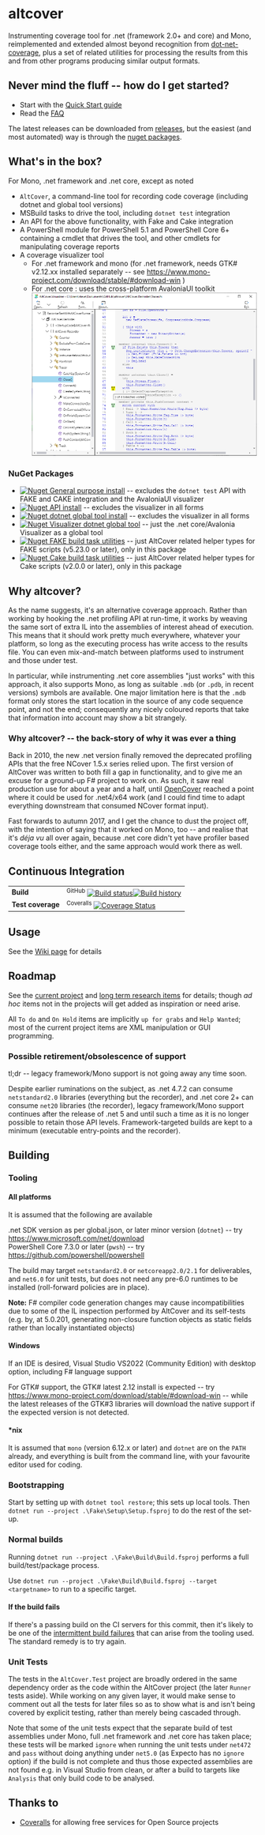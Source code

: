 # altcover
Instrumenting coverage tool for .net (framework 2.0+  and core) and Mono, reimplemented and extended almost beyond recognition from [dot-net-coverage](https://github.com/SteveGilham/dot-net-coverage), plus a set of related utilities for processing the results from this and from other programs producing similar output formats.

## Never mind the fluff -- how do I get started?

* Start with the [Quick Start guide](https://github.com/SteveGilham/altcover/wiki/QuickStart-Guide)
* Read the [FAQ](https://github.com/SteveGilham/altcover/wiki/FAQ)

The latest releases can be downloaded from [releases](https://github.com/SteveGilham/altcover/releases), but the easiest (and most automated) way is through the [nuget packages](#nuget-packages).

## What's in the box?

For Mono, .net framework and .net core, except as noted

* `AltCover`, a command-line tool for recording code coverage (including dotnet and global tool versions)
* MSBuild tasks to drive the tool, including `dotnet test` integration
* An API for the above functionality, with Fake and Cake integration
* A PowerShell module for PowerShell 5.1 and PowerShell Core 6+ containing a cmdlet that drives the tool, and other cmdlets for manipulating coverage reports
* A coverage visualizer tool 
  * For .net framework and mono (for .net framework, needs GTK# v2.12.xx installed separately -- see https://www.mono-project.com/download/stable/#download-win )
  * For .net core : uses the cross-platform AvaloniaUI toolkit
  ![Visualizer screenshot](https://github.com/SteveGilham/altcover/raw/master/AltCover.Visualizer/Screenshot-Avalonia.png)
    
### NuGet Packages
* [![Nuget](https://buildstats.info/nuget/AltCover) General purpose install](https://www.nuget.org/packages/AltCover) -- excludes the `dotnet test` API with FAKE and CAKE integration and the AvaloniaUI visualizer
* [![Nuget](https://buildstats.info/nuget/altcover.api) API install](https://www.nuget.org/packages/AltCover.api) -- excludes the visualizer in all forms
* [![Nuget](https://buildstats.info/nuget/altcover.global) dotnet global tool install](https://www.nuget.org/packages/AltCover.global) -- excludes the visualizer in all forms
* [![Nuget](https://buildstats.info/nuget/altcover.visualizer) Visualizer dotnet global tool](https://www.nuget.org/packages/AltCover.visualizer) -- just the .net core/Avalonia Visualizer as a global tool
* [![Nuget](https://buildstats.info/nuget/altcover.fake) FAKE build task utilities](https://www.nuget.org/packages/AltCover.Fake) -- just AltCover related helper types for FAKE scripts (v5.23.0 or later), only in this package
* [![Nuget](https://buildstats.info/nuget/altcover.cake) Cake build task utilities](https://www.nuget.org/packages/AltCover.Cake) -- just AltCover related helper types for Cake scripts (v2.0.0 or later), only in this package

## Why altcover?
As the name suggests, it's an alternative coverage approach.  Rather than working by hooking the .net profiling API at run-time, it works by weaving the same sort of extra IL into the assemblies of interest ahead of execution.  This means that it should work pretty much everywhere, whatever your platform, so long as the executing process has write access to the results file.  You can even mix-and-match between platforms used to instrument and those under test.

In particular, while instrumenting .net core assemblies "just works" with this approach, it also supports Mono, as long as suitable `.mdb` (or `.pdb`, in recent versions) symbols are available.  One major limitation here is that the `.mdb` format only stores the start location in the source of any code sequence point, and not the end; consequently any nicely coloured reports that take that information into account may show a bit strangely.  

### Why altcover? -- the back-story of why it was ever a thing

Back in 2010, the new .net version finally removed the deprecated profiling APIs that the free NCover 1.5.x series relied upon.  The first version of AltCover was written to both fill a gap in functionality, and to give me an excuse for a ground-up F# project to work on.  As such, it saw real production use for about a year and a half, until [OpenCover](https://github.com/OpenCover/opencover) reached a point where it could be used for .net4/x64 work (and I could find time to adapt everything downstream that consumed NCover format input).

Fast forwards to autumn 2017, and I get the chance to dust the project off, with the intention of saying that it worked on Mono, too -- and realise that it's _déja vu_ all over again, because .net core didn't yet have profiler based coverage tools either, and the same approach would work there as well.

## Continuous Integration

| | | 
| --- | --- | 
| **Build** | <sup>GitHub</sup> [![Build status](https://github.com/SteveGilham/altcover/workflows/CI/badge.svg)](https://github.com/SteveGilham/altcover/actions?query=workflow%3ACI)[![Build history](https://buildstats.info/github/chart/SteveGilham/altcover?branch=master)](https://github.com/SteveGilham/altcover/actions?query=workflow%3ACI)|
| **Test coverage** | <sup>Coveralls</sup> [![Coverage Status](https://coveralls.io/repos/github/SteveGilham/altcover/badge.svg)](https://coveralls.io/github/SteveGilham/altcover)

## Usage

See the [Wiki page](https://github.com/SteveGilham/altcover/wiki/Usage) for details

## Roadmap

See the [current project](https://github.com/SteveGilham/altcover/projects/8) and [long term research items](https://github.com/SteveGilham/altcover/projects/9) for details; though _ad hoc_ items not in the projects will get added as inspiration or need arise.

All `To do` and  `On Hold` items are implicitly `up for grabs` and `Help Wanted`; most of the current project items are XML manipulation or GUI programming.

### Possible retirement/obsolescence of support

tl;dr -- legacy framework/Mono support is not going away any time soon.

Despite earlier ruminations on the subject, as .net 4.7.2 can consume `netstandard2.0` libraries (everything but the recorder), and .net core 2+ can consume `net20` libraries (the recorder), legacy framework/Mono support continues after the release of .net 5 and until such a time as it is no longer possible to retain those API levels.  Framework-targeted builds are kept to a minimum (executable entry-points and the recorder).

## Building

### Tooling

#### All platforms

It is assumed that the following are available

.net SDK version as per global.json, or later minor version (`dotnet`) -- try https://www.microsoft.com/net/download  
PowerShell Core 7.3.0 or later (`pwsh`) -- try https://github.com/powershell/powershell  

The build may target `netstandard2.0` or `netcoreapp2.0/2.1` for deliverables, and `net6.0` for unit tests, but does not need any pre-6.0 runtimes to be installed (roll-forward policies are in place).

**Note:** F# compiler code generation changes may cause incompatibilities due to some of the IL inspection performed by AltCover and its self-tests (e.g. by, at 5.0.201, generating non-closure function objects as static fields rather than locally instantiated objects)

#### Windows

If an IDE is desired, Visual Studio VS2022 (Community Edition) with desktop option, including F# language support

For GTK# support, the GTK# latest 2.12 install is expected -- try https://www.mono-project.com/download/stable/#download-win -- while the latest releases of the GTK#3 libraries will download the native support if the expected version is not detected.

#### *nix

It is assumed that `mono` (version 6.12.x or later) and `dotnet` are on the `PATH` already, and everything is built from the command line, with your favourite editor used for coding.

### Bootstrapping

Start by setting up with `dotnet tool restore`; this sets up local tools.
Then `dotnet run --project .\Fake\Setup\Setup.fsproj` to do the rest of the set-up.

### Normal builds

Running `dotnet run --project .\Fake\Build\Build.fsproj` performs a full build/test/package process.

Use `dotnet run --project .\Fake\Build\Build.fsproj --target <targetname>` to run to a specific target.

#### If the build fails

If there's a passing build on the CI servers for this commit, then it's likely to be one of the [intermittent build failures](https://github.com/SteveGilham/altcover/wiki/Intermittent-build-issues) that can arise from the tooling used. The standard remedy is to try again.

### Unit Tests

The tests in the `AltCover.Test` project are broadly ordered in the same dependency order as the code within the AltCover project (the later `Runner` tests aside).  While working on any given layer, it would make sense to comment out all the tests for later files so as to show what is and isn't being covered by explicit testing, rather than merely being cascaded through.

Note that some of the unit tests expect that the separate build of test assemblies under Mono, full .net framework and .net core has taken place; these tests will be marked `ignore` when running the unit tests under `net472` and `pass` without doing anything under `net5.0` (as Expecto has no `ignore` option) if the build is not complete and thus those expected assemblies are not found e.g. in Visual Studio from clean, or after a build to targets like `Analysis` that only build code to be analysed.

## Thanks to

* [Coveralls](https://coveralls.io/r/SteveGilham/altcover) for allowing free services for Open Source projects
